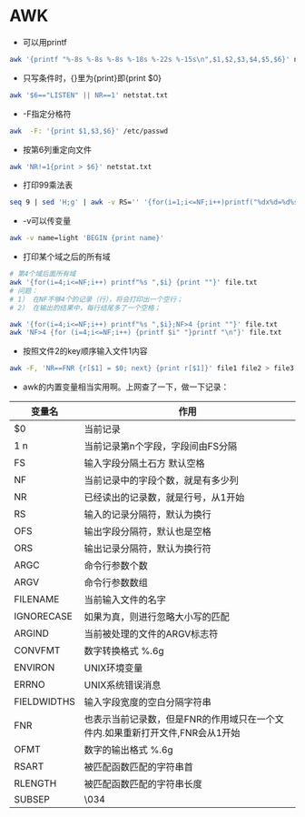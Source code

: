 # AWK

* 可以用printf

```bash
awk '{printf "%-8s %-8s %-8s %-18s %-22s %-15s\n",$1,$2,$3,$4,$5,$6}' netstat.txt
```

* 只写条件时，{}里为{print}即{print $0}

```bash
awk '$6=="LISTEN" || NR==1' netstat.txt
```

* -F指定分格符

```bash
awk  -F: '{print $1,$3,$6}' /etc/passwd
```

* 按第6列重定向文件

```bash
awk 'NR!=1{print > $6}' netstat.txt
```

* 打印99乘法表

```bash
seq 9 | sed 'H;g' | awk -v RS='' '{for(i=1;i<=NF;i++)printf("%dx%d=%d%s", i, NR, i*NR, i==NR?"\n":"\t")}'
```

* -v可以传变量

```bash
awk -v name=light 'BEGIN {print name}'
```

* 打印某个域之后的所有域

```bash
# 第4个域后面所有域
awk '{for(i=4;i<=NF;i++) printf"%s ",$i} {print ""}' file.txt
# 问题：
# 1） 在NF不够4个的记录（行），将会打印出一个空行；
# 2） 在输出的结果中，每行结尾多了一个空格；

awk '{for(i=4;i<=NF;i++) printf"%s ",$i};NF>4 {print ""}' file.txt
awk 'NF>4 {for (i=4;i<=NF;i++) {printf $i" "}printf "\n"}' file.txt

```

* 按照文件2的key顺序输入文件1内容

```bash
awk -F, 'NR==FNR {r[$1] = $0; next} {print r[$1]}' file1 file2 > file3
```

* awk的内置变量相当实用啊。上网查了一下，做一下记录：

| 变量名      | 作用                                                                          |
|-------------|-------------------------------------------------------------------------------|
| $0          | 当前记录                                                                      |
| $1~$n       | 当前记录第n个字段，字段间由FS分隔                                             |
| FS          | 输入字段分隔土石方 默认空格                                                   |
| NF          | 当前记录中的字段个数，就是有多少列                                            |
| NR          | 已经读出的记录数，就是行号，从1开始                                           |
| RS          | 输入的记录分隔符，默认为换行                                                  |
| OFS         | 输出字段分隔符，默认也是空格                                                  |
| ORS         | 输出记录分隔符，默认为换行符                                                  |
| ARGC        | 命令行参数个数                                                                |
| ARGV        | 命令行参数数组                                                                |
| FILENAME    | 当前输入文件的名字                                                            |
| IGNORECASE  | 如果为真，则进行忽略大小写的匹配                                              |
| ARGIND      | 当前被处理的文件的ARGV标志符                                                  |
| CONVFMT     | 数字转换格式 %.6g                                                             |
| ENVIRON     | UNIX环境变量                                                                  |
| ERRNO       | UNIX系统错误消息                                                              |
| FIELDWIDTHS | 输入字段宽度的空白分隔字符串                                                  |
| FNR         | 也表示当前记录数，但是FNR的作用域只在一个文件内.如果重新打开文件,FNR会从1开始 |
| OFMT        | 数字的输出格式 %.6g                                                           |
| RSART       | 被匹配函数匹配的字符串首                                                      |
| RLENGTH     | 被匹配函数匹配的字符串长度                                                    |
| SUBSEP      | \034                                                                          |


